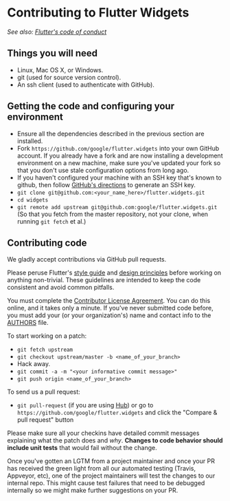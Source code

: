 Contributing to Flutter Widgets
===============================

_See also: [Flutter's code of conduct](https://flutter.io/design-principles/#code-of-conduct)_

Things you will need
--------------------

 * Linux, Mac OS X, or Windows.
 * git (used for source version control).
 * An ssh client (used to authenticate with GitHub).

Getting the code and configuring your environment
-------------------------------------------------

 * Ensure all the dependencies described in the previous section are installed.
 * Fork `https://github.com/google/flutter.widgets` into your own GitHub account.
   If you already have a fork and are now installing a development environment on
   a new machine, make sure you've updated your fork so that you don't use stale
   configuration options from long ago.
 * If you haven't configured your machine with an SSH key that's known to github, then
   follow [GitHub's directions](https://help.github.com/articles/generating-ssh-keys/)
   to generate an SSH key.
 * `git clone git@github.com:<your_name_here>/flutter.widgets.git`
 * `cd widgets`
 * `git remote add upstream git@github.com:google/flutter.widgets.git`
   (So that you fetch from the master repository, not your clone, when running
   `git fetch` et al.)

Contributing code
-----------------

We gladly accept contributions via GitHub pull requests.

Please peruse Flutter's
[style guide](https://github.com/flutter/flutter/wiki/Style-guide-for-Flutter-repo) and
[design principles](https://flutter.io/design-principles/) before
working on anything non-trivial. These guidelines are intended to
keep the code consistent and avoid common pitfalls.

You must complete the
[Contributor License Agreement](https://cla.developers.google.com/clas). You can
do this online, and it takes only a minute. If you've never submitted code
before, you must add your (or your organization's) name and contact info to the
[AUTHORS](AUTHORS) file.

To start working on a patch:

 * `git fetch upstream`
 * `git checkout upstream/master -b <name_of_your_branch>`
 * Hack away.
 * `git commit -a -m "<your informative commit message>"`
 * `git push origin <name_of_your_branch>`

To send us a pull request:

* `git pull-request` (if you are using [Hub](http://github.com/github/hub/)) or
  go to `https://github.com/google/flutter.widgets` and click the
  "Compare & pull request" button

Please make sure all your checkins have detailed commit messages explaining 
what the patch does and *why*. **Changes to code behavior should include unit
tests** that would fail without the change.

Once you've gotten an LGTM from a project maintainer and once your PR has
received the green light from all our automated testing (Travis, Appveyor, etc),
one of the project maintainers will test the changes to our internal repo. This
might cause test failures that need to be debugged internally so we might make
further suggestions on your PR.
